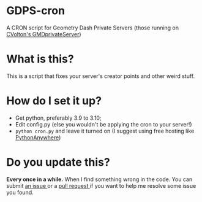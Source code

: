 # GDPS-cron
A CRON script for Geometry Dash Private Servers (those running on <a href="https://github.com/Cvolton/GMDprivateServer">CVolton's GMDprivateServer</a>)
# What is this?
This is a script that fixes your server's creator points and other weird stuff.
# How do I set it up?
* Get python, preferably 3.9 to 3.10;
* Edit config.py (else you wouldn't be applying the cron to your server!)
* `python cron.py` and leave it turned on (I suggest using free hosting like <a href="https://pythonanywhere.com">PythonAnywhere</a>)
# Do you update this?
**Every once in a while.** When I find something wrong in the code. You can submit <a href="https://github.com/RosenGDPS/GDPS-cron/issues"> an issue </a> or a <a href="https://github.com/RosenGDPS/GDPS-cron/pulls"> pull request </a> if you want to help me resolve some issue you found.
